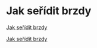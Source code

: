 # Jak seřídit brzdy

[Jak seřídit brzdy](http://www.youtube.com/watch?v=1pb-dwOuCbg)

[Jak seřídit brzdy](http://www.youtube.com/watch?v=RPOS9b1yIYE)
